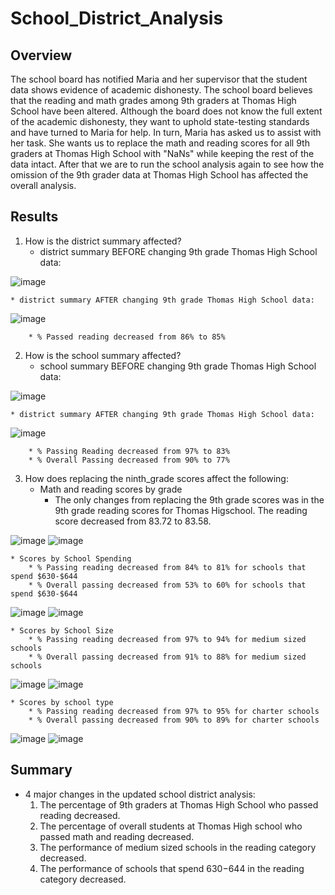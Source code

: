 # School_District_Analysis
## Overview
The school board has notified Maria and her supervisor that the student data shows evidence of academic dishonesty. The school board believes that the reading and math grades among 9th graders at Thomas High School have been altered. Although the board does not know the full extent of the academic dishonesty, they want to uphold state-testing standards and have turned to Maria for help. In turn, Maria has asked us to assist with her task. She wants us to replace the math and reading scores for all 9th graders at Thomas High School with "NaNs" while keeping the rest of the data intact. After that we are to run the school analysis again to see how the omission of the 9th grader data at Thomas High School has affected the overall analysis.
## Results
1. How is the district summary affected?
    * district summary BEFORE changing 9th grade Thomas High School data:

![image](https://user-images.githubusercontent.com/67936161/89754462-d44a3400-da90-11ea-9fe7-958aa0ab5a22.png)

    * district summary AFTER changing 9th grade Thomas High School data:

![image](https://user-images.githubusercontent.com/67936161/89754520-15424880-da91-11ea-99f4-13e4af972140.png)

        * % Passed reading decreased from 86% to 85%
        
2. How is the school summary affected?
    * school summary BEFORE changing 9th grade Thomas High School data:

![image](https://user-images.githubusercontent.com/67936161/89755313-d9f54900-da93-11ea-91e6-698e97acdbc2.png)

    * district summary AFTER changing 9th grade Thomas High School data:

![image](https://user-images.githubusercontent.com/67936161/89755324-e24d8400-da93-11ea-8490-47d70d391619.png)

        * % Passing Reading decreased from 97% to 83%
        * % Overall Passing decreased from 90% to 77%

3. How does replacing the ninth_grade scores affect the following:
    * Math and reading scores by grade
        * The only changes from replacing the 9th grade scores was in the 9th grade reading scores for Thomas Higschool. The reading score decreased from 83.72 to 83.58.
        
![image](https://user-images.githubusercontent.com/67936161/89756725-35c1d100-da98-11ea-8a8f-cb0462ac3054.png)
![image](https://user-images.githubusercontent.com/67936161/89756758-44a88380-da98-11ea-9fe9-f0d455044070.png)

    * Scores by School Spending
        * % Passing reading decreased from 84% to 81% for schools that spend $630-$644
        * % Overall passing decreased from 53% to 60% for schools that spend $630-$644
![image](https://user-images.githubusercontent.com/67936161/89757147-4aeb2f80-da99-11ea-8c6e-576e604effee.png)
![image](https://user-images.githubusercontent.com/67936161/89757158-50e11080-da99-11ea-8191-81656f9c999c.png)

    * Scores by School Size
        * % Passing reading decreased from 97% to 94% for medium sized schools
        * % Overall passing decreased from 91% to 88% for medium sized schools
![image](https://user-images.githubusercontent.com/67936161/89756936-b680cd00-da98-11ea-8873-4eed4a801560.png)
![image](https://user-images.githubusercontent.com/67936161/89756959-c5677f80-da98-11ea-9c87-0fd7d4e097d0.png)

    * Scores by school type
        * % Passing reading decreased from 97% to 95% for charter schools
        * % Overall passing decreased from 90% to 89% for charter schools
![image](https://user-images.githubusercontent.com/67936161/89757316-b6cd9800-da99-11ea-946d-1c6e3b0d0522.png)
![image](https://user-images.githubusercontent.com/67936161/89757411-03b16e80-da9a-11ea-8de5-344354014b38.png)

## Summary
* 4 major changes in the updated school district analysis:
    1. The percentage of 9th graders at Thomas High School who passed reading decreased. 
    2. The percentage of overall students at Thomas High school who passed math and reading decreased.
    3. The performance of medium sized schools in the reading category decreased.
    4. The performance of schools that spend $630-$644 in the reading category decreased.